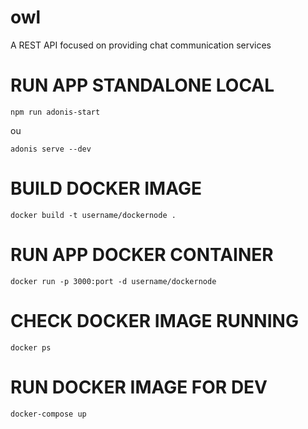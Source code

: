 # owl
A REST API focused on providing chat communication services

# RUN APP STANDALONE LOCAL

`npm run adonis-start`

ou

`adonis serve --dev`

# BUILD DOCKER IMAGE

`docker build -t username/dockernode .`


# RUN APP DOCKER CONTAINER

`docker run -p 3000:port -d username/dockernode`

# CHECK DOCKER IMAGE RUNNING

`docker ps`

# RUN DOCKER IMAGE FOR DEV

`docker-compose up`